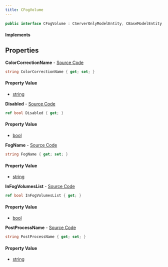 ```yaml
---
title: CFogVolume
---
```


```csharp
public interface CFogVolume : CServerOnlyModelEntity, CBaseModelEntity, CBaseEntity, CEntityInstance, ISchemaClass<CEntityInstance>, ISchemaClass<CBaseEntity>, ISchemaClass<CBaseModelEntity>, ISchemaClass<CServerOnlyModelEntity>, ISchemaClass<CFogVolume>, ISchemaField, ISchemaClass, INativeHandle
```

#### Implements

## Properties

**ColorCorrectionName** - [Source Code](https://github.com/swiftly-solution/swiftlys2/blob/main/managed/src/SwiftlyS2.Generated/Schemas/Interfaces/CFogVolume.cs#L20)

```csharp
string ColorCorrectionName { get; set; }
```

#### Property Value

- [string](https://learn.microsoft.com/dotnet/api/system.string)

**Disabled** - [Source Code](https://github.com/swiftly-solution/swiftlys2/blob/main/managed/src/SwiftlyS2.Generated/Schemas/Interfaces/CFogVolume.cs#L22)

```csharp
ref bool Disabled { get; }
```

#### Property Value

- [bool](https://learn.microsoft.com/dotnet/api/system.boolean)

**FogName** - [Source Code](https://github.com/swiftly-solution/swiftlys2/blob/main/managed/src/SwiftlyS2.Generated/Schemas/Interfaces/CFogVolume.cs#L16)

```csharp
string FogName { get; set; }
```

#### Property Value

- [string](https://learn.microsoft.com/dotnet/api/system.string)

**InFogVolumesList** - [Source Code](https://github.com/swiftly-solution/swiftlys2/blob/main/managed/src/SwiftlyS2.Generated/Schemas/Interfaces/CFogVolume.cs#L24)

```csharp
ref bool InFogVolumesList { get; }
```

#### Property Value

- [bool](https://learn.microsoft.com/dotnet/api/system.boolean)

**PostProcessName** - [Source Code](https://github.com/swiftly-solution/swiftlys2/blob/main/managed/src/SwiftlyS2.Generated/Schemas/Interfaces/CFogVolume.cs#L18)

```csharp
string PostProcessName { get; set; }
```

#### Property Value

- [string](https://learn.microsoft.com/dotnet/api/system.string)

